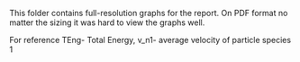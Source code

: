 This folder contains full-resolution graphs for the report.
On PDF format no matter the sizing it was hard to view the graphs well.

For reference TEng- Total Energy, v_n1- average velocity of particle species 1

